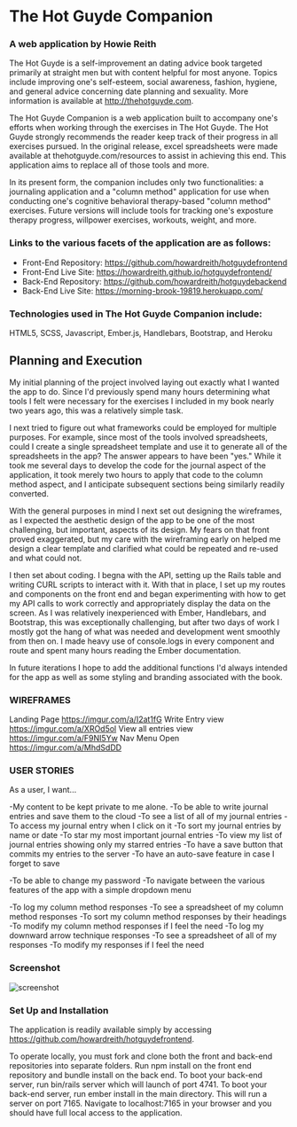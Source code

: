 # The Hot Guyde Companion
### A web application by Howie Reith

The Hot Guyde is a self-improvement an dating advice book targeted primarily at straight men but with content helpful for most anyone. Topics include improving one's self-esteem, social awareness, fashion, hygiene, and general advice concerning date planning and sexuality. More information is available at http://thehotguyde.com.

The Hot Guyde Companion is a web application built to accompany one's efforts when working through the exercises in The Hot Guyde. The Hot Guyde strongly recommends the reader keep track of their progress in all exercises pursued. In the original release, excel spreadsheets were made available at thehotguyde.com/resources to assist in achieving this end. This application aims to replace all of those tools and more.

In its present form, the companion includes only two functionalities: a journaling application and a "column method" application for use when conducting one's cognitive behavioral therapy-based "column method" exercises. Future versions will include tools for tracking one's exposture therapy progress, willpower exercises, workouts, weight, and more.

### Links to the various facets of the application are as follows:

* Front-End Repository: https://github.com/howardreith/hotguydefrontend
* Front-End Live Site: https://howardreith.github.io/hotguydefrontend/
* Back-End Repository: https://github.com/howardreith/hotguydebackend
* Back-End Live Site: https://morning-brook-19819.herokuapp.com/

### Technologies used in The Hot Guyde Companion include:
HTML5, SCSS, Javascript, Ember.js, Handlebars, Bootstrap, and Heroku

## Planning and Execution

My initial planning of the project involved laying out exactly what I wanted the app to do. Since I'd previously spend many hours determining what tools I felt were necessary for the exercises I included in my book nearly two years ago, this was a relatively simple task.

I next tried to figure out what frameworks could be employed for multiple purposes. For example, since most of the tools involved spreadsheets, could I create a single spreadsheet template and use it to generate all of the spreadsheets in the app? The answer appears to have been "yes." While it took me several days to develop the code for the journal aspect of the application, it took merely two hours to apply that code to the column method aspect, and I anticipate subsequent sections being similarly readily converted.

With the general purposes in mind I next set out designing the wireframes, as I expected the aesthetic design of the app to be one of the most challenging, but important, aspects of its design. My fears on that front proved exaggerated, but my care with the wireframing early on helped me design a clear template and clarified what could be repeated and re-used and what could not.

I then set about coding. I begna with the API, setting up the Rails table and writing CURL scripts to interact with it. With that in place, I set up my routes and components on the front end and began experimenting with how to get my API calls to work correctly and appropriately display the data on the screen. As I was relatively inexperienced with Ember, Handlebars, and Bootstrap, this was exceptionally challenging, but after two days of work I mostly got the hang of what was needed and development went smoothly from then on. I made heavy use of console.logs in every component and route and spent many hours reading the Ember documentation.

In future iterations I hope to add the additional functions I'd always intended for the app as well as some styling and branding associated with the book.

### WIREFRAMES
Landing Page https://imgur.com/a/I2at1fG
Write Entry view https://imgur.com/a/XROd5ol
View all entries view https://imgur.com/a/F9NI5Yw
Nav Menu Open https://imgur.com/a/MhdSdDD

### USER STORIES

As a user, I want...

-My content to be kept private to me alone.
-To be able to write journal entries and save them to the cloud
-To see a list of all of my journal entries
-To access my journal entry when I click on it
-To sort my journal entries by name or date
-To star my most important journal entries
-To view my list of journal entries showing only my starred entries
-To have a save button that commits my entries to the server
-To have an auto-save feature in case I forget to save

-To be able to change my password
-To navigate between the various features of the app with a simple dropdown menu

-To log my column method responses
-To see a spreadsheet of my column method responses
-To sort my column method responses by their headings
-To modify my column method responses if I feel the need
-To log my downward arrow technique responses
-To see a spreadsheet of all of my responses
-To modify my responses if I feel the need

### Screenshot

![screenshot](https://i.imgur.com/8qSECKH.jpg)

### Set Up and Installation

The application is readily available simply by accessing https://github.com/howardreith/hotguydefrontend.

To operate locally, you must fork and clone both the front and back-end repositories into separate folders. Run npm install on the front end repository and bundle install on the back end. To boot your back-end server, run bin/rails server which will launch of port 4741. To boot your back-end server, run ember install in the main directory. This will run a server on port 7165. Navigate to localhost:7165 in your browser and you should have full local access to the application.
